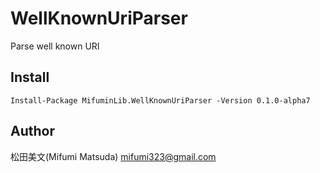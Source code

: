 # WellKnownUriParser

Parse well known URI

## Install

```
Install-Package MifuminLib.WellKnownUriParser -Version 0.1.0-alpha7
```

## Author

松田美文(Mifumi Matsuda)
mifumi323@gmail.com
